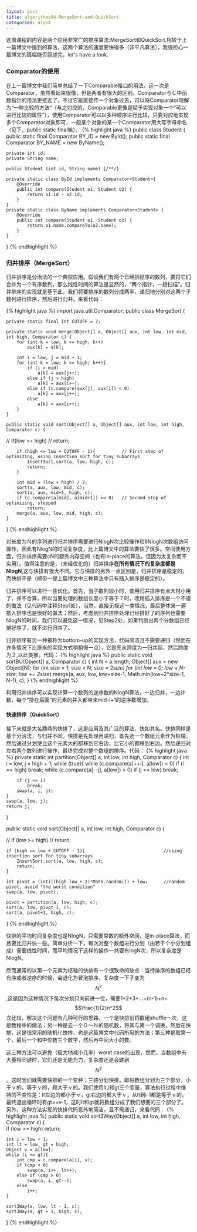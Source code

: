 ```yaml
---
layout: post
title: algorithms04-MergeSort-and-QuickSort
categories: algs4
---
```


这周课程的内容是两个应用非常广的排序算法:MergeSort和QuickSort,相较于上一篇博文中提到的算法，这两个算法的速度要快得多（非平凡算法），我很担心一篇博文的篇幅能否叙述完，let's have a look.


### Comparator的使用

在上一篇博文中我们简单总结了一下Comparable接口的用法，这一次是Comparator，虽然看起来很像，但是两者有很大的区别。Comparator与Ｃ中函数指针的用法更接近了，不过它是直接传一个对象过去，可以将Comparator理解为“一种比较的方法”（与之对应的，Comparable更像是赋予实现对象一个“可以进行比较的属性”），使用Comparator可以以多种顺序进行比较，只要对应地实现多个Comparator对象即可，一般某个对象的某一个Comparator用大写字母命名（见下，public static final嘛）。
{% highlight java %}
public class Student {
	public static final Comparator<Student> BY_ID = new ById();
	public static final Comparator<Student> BY_NAME = new ByName();
	
	private int id;
	private String name;
	
	public Student (int id, String name) {/**/}
	
	private static class ById implements Comparator<Student>{
		@Override
		public int compare(Student o1, Student o2) {
			return o1.id - o2.id;
		}
	}	
	private static class ByName implements Comparator<Student> {
		@Override
		public int compare(Student o1, Student o2) {
			return o1.name.compareTo(o2.name);
		}
	}
}
{% endhighlight %}


### 归并排序（MergeSort）

归并排序是分治法的一个典型应用。假设我们有两个已经排好序的数列，要将它们合并为一个有序数列，那么线性时间的算法是显然的，“两个指针，一趟扫描”。归并排序的实现就是基于此，我们将要排序的数列分成两半，递归地分别对这两个子数列进行排序，然后进行归并。来看代码：

{% highlight java %}
import java.util.Comparator;
public class MergeSort {
	
	private static final int CUTOFF = 7;

	private static void merge(Object[] a, Object[] aux, int low, int mid, int high, Comparator c) {
		for (int k = low; k <= high; k++)
			aux[k] = a[k];
		
		int i = low, j = mid + 1;
		for (int k = low; k <= high; k++){
			if (i > mid)
				a[k] = aux[j++];
			else if (j > high)
				a[k] = aux[i++];
			else if (c.compare(aux[j], aux[i]) < 0)
				a[k] = aux[j++];
			else 
				a[k] = aux[i++];
		}
	}
	
	public static void sort(Object[] a, Object[] aux, int low, int high, Comparator c) {
		
//		if(low >= high)
//			return;
		
		if (high <= low + CUTOFF - 1){			// First step of optimizing, using insertion sort for tiny subarrays
			InsertSort.sort(a, low, high, c);
			return;
		}
		
		int mid = (low + high) / 2;
		sort(a, aux, low, mid, c);
		sort(a, aux, mid+1, high, c);
		if (c.compare(a[mid], a[mid+1]) >= 0)	// Second step of optimizing, stopped
			return;
		merge(a, aux, low, mid, high, c);
	}
}
{% endhighlight %}

对长度为Ｎ的序列进行归并排序需要进行NlogN次比较操作和6NlogN次数组访问操作，因此有NlogN的时间复杂度，比上篇博文中的算法要快了很多。空间使用方面，归并排序需要cN的额外内存空间（也有in-place的算法，但因为太复杂而不实用）。值得注意的是，（未经优化的）归并排序**在所有情况下的复杂度都是NlogN**,这与快排有很大不同。它与快排的另外一点区别是，归并排序是稳定的，而快排不是（顺带一提上篇博文中三种算法中只有插入排序是稳定的）。

归并排序可以进行一些优化。首先，当子数列较小时，使用归并排序有点大材小用了，并不合算，所以当要处理的数组长度小于等于７时，改用插入排序是一个不错的做法（见代码中注释Step1处），当然，直接无视这一类情况，最后整体来一遍插入排序也是很好的做法；然后，考虑到归并排序处理已经排好了的序列也需要NlogN的时间，我们可以避免这一情况，见Step2处，如果判断出两个分数组已经排好序了，就不进行归并了。

归并排序有另一种被称为bottom-up的实现方法，代码简洁且不需要递归（然而在许多情况下比原来的实现方式稍稍慢一点），它是先从跨度为一归并起，然后跨度为２,以此类推。代码：
{% highlight java %}
public static void sortBU(Object[] a, Comparator c) {
	int N = a.length;
	Object[] aux = new Object[N]; 
	for (int size = 1; size < N; size = 2*size)
		for (int low = 0; low < N-size; low += 2*size)
			merge(a, aux, low, low+size-1, Math.min(low+2*size-1, N-1), c);
}
{% endhighlight %}

利用归并排序可以实现计算一个数列的逆序数的NlogN算法，一边归并，一边计数，每个“排在后面”的元素的并入都带来mid-i+1的逆序数增加。


#### 快速排序（QuickSort）

接下来就是大名鼎鼎的快排了，这是应用及其广泛的算法，快如其名。快排同样是基于分治法，与归并不同，快排是先处理再递归，首先选一个数组元素作为枢轴，然后通过分划使比这个元素大的都移到它右边，比它小的都移到右边。然后递归对左右两个数列进行操作，最终完成对整个数组的排序。代码：
{% highlight java %}
private static int partition(Object[] a, int low, int high, Comparator c) {
	int i = low, j = high + 1;
	while (true){
		while (c.compare(a[++i], a[low]) < 0)
			if (i == high) break;
		while (c.compare(a[--j], a[low]) > 0)
			if (j == low) break;
		
		if (j <= i)
			break;
		swap(a, i, j);
	}
	swap(a, low, j);
	return j;
}

public static void sort(Object[] a, int low, int high, Comparator c) {
	
//		if (low >= high)
//			return;
	
	if (high <= low + CUTOFF - 1){								//using insertion sort for tiny subarrays
		InsertSort.sort(a, low, high, c);
		return;
	}
	
	int pivot = (int)((high-low + 1)*Math.random()) + low;		//random pivot, avoid "the worst condition"
	swap(a, low, pivot);
	
	pivot = partition(a, low, high, c);
	sort(a, low, pivot-1, c);
	sort(a, pivot+1, high, c);
}
{% endhighlight %}

快排的平均时间复杂度也是NlogN，只需要常数的额外空间，是in-place算法，而且要比归并快一些。简单分析一下，每次对整个数组进行分划（由若干个小分划组成）需要线性时间，而平均情况下这样的操作一共要有logN次，所以复杂度是NlogN。

然而通常的以第一个元素为枢轴的快排有一个很致命的缺点：当待排序的数组已经有序或者逆序的时候，会退化为冒泡排序，复杂度一下子变为$$N^2$$,这是因为这种情况下每次分划只向前进一位，需要1+2+3+...+(n-1)+n~$$\frac{1}{2}n^2$$次比较。解决这个问题有几种可行的思路，一个是快排前将数组shuffle一次，这是教程中的做法；另一种是去一个０～Ｎ的随机数，将其与第一个调换，然后在快排，这是很常用的随机化快排，也是这篇博文中代码所用的方法；第三种是取第一个、最后一个和中位数三个数字，然后再中间大小的数。

这三种方法可以避免（极大地减小几率）worst case的出现，然而，当数组中有大量相同键时，它们还是无能为力，复杂度还是会跌到$$N^2$$。这时我们就需要快排的一个变种：三路分划快排。即将数组分划为三个部分，小于ｖ的，等于ｖ的，和大于ｖ的。我们使用lt,i和gt三个变量，算法执行过程中维持的不变性是：lt左边的都小于ｖ，gt右边的都大于ｖ，从lt到i-1都是等于ｖ的，最终退出循环时有gt==v-1，这时lt和gt就将数组分成了我们想要的三个部分了。另外，这种方法实现的快排代码意外地简洁，且不需递归，来看代码：
{% highlight java %}
public static void sort3Way(Object[] a, int low, int high, Comparator c) {	
	if (low >= high)
		return;
	
	int i = low + 1;
	int lt = low, gt = high;
	Object v = a[low];
	while (i <= gt){
		int cmp = c.compare(a[i], v);
		if (cmp < 0)
			swap(a, i++, lt++);
		else if (cmp > 0)
			swap(a, i, gt--);
		else 
			i++;
	}
	
	sort3Way(a, low, lt - 1, c);
	sort3Way(a, gt + 1, high, c);
}
{% endhighlight %}



